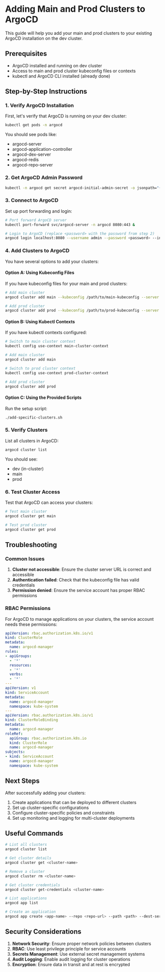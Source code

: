 # Adding Main and Prod Clusters to ArgoCD

This guide will help you add your main and prod clusters to your existing ArgoCD installation on the dev cluster.

## Prerequisites

- ArgoCD installed and running on dev cluster
- Access to main and prod cluster kubeconfig files or contexts
- kubectl and ArgoCD CLI installed (already done)

## Step-by-Step Instructions

### 1. Verify ArgoCD Installation

First, let's verify that ArgoCD is running on your dev cluster:

```bash
kubectl get pods -n argocd
```

You should see pods like:
- argocd-server
- argocd-application-controller
- argocd-dex-server
- argocd-redis
- argocd-repo-server

### 2. Get ArgoCD Admin Password

```bash
kubectl -n argocd get secret argocd-initial-admin-secret -o jsonpath="{.data.password}" | base64 -d
```

### 3. Connect to ArgoCD

Set up port forwarding and login:

```bash
# Port forward ArgoCD server
kubectl port-forward svc/argocd-server -n argocd 8080:443 &

# Login to ArgoCD (replace <password> with the password from step 2)
argocd login localhost:8080 --username admin --password <password> --insecure
```

### 4. Add Clusters to ArgoCD

You have several options to add your clusters:

#### Option A: Using Kubeconfig Files

If you have kubeconfig files for your main and prod clusters:

```bash
# Add main cluster
argocd cluster add main --kubeconfig /path/to/main-kubeconfig --server https://main-cluster-server:6443

# Add prod cluster
argocd cluster add prod --kubeconfig /path/to/prod-kubeconfig --server https://prod-cluster-server:6443
```

#### Option B: Using Kubectl Contexts

If you have kubectl contexts configured:

```bash
# Switch to main cluster context
kubectl config use-context main-cluster-context

# Add main cluster
argocd cluster add main

# Switch to prod cluster context
kubectl config use-context prod-cluster-context

# Add prod cluster
argocd cluster add prod
```

#### Option C: Using the Provided Scripts

Run the setup script:

```bash
./add-specific-clusters.sh
```

### 5. Verify Clusters

List all clusters in ArgoCD:

```bash
argocd cluster list
```

You should see:
- dev (in-cluster)
- main
- prod

### 6. Test Cluster Access

Test that ArgoCD can access your clusters:

```bash
# Test main cluster
argocd cluster get main

# Test prod cluster
argocd cluster get prod
```

## Troubleshooting

### Common Issues

1. **Cluster not accessible**: Ensure the cluster server URL is correct and accessible
2. **Authentication failed**: Check that the kubeconfig file has valid credentials
3. **Permission denied**: Ensure the service account has proper RBAC permissions

### RBAC Permissions

For ArgoCD to manage applications on your clusters, the service account needs these permissions:

```yaml
apiVersion: rbac.authorization.k8s.io/v1
kind: ClusterRole
metadata:
  name: argocd-manager
rules:
- apiGroups:
  - '*'
  resources:
  - '*'
  verbs:
  - '*'
---
apiVersion: v1
kind: ServiceAccount
metadata:
  name: argocd-manager
  namespace: kube-system
---
apiVersion: rbac.authorization.k8s.io/v1
kind: ClusterRoleBinding
metadata:
  name: argocd-manager
roleRef:
  apiGroup: rbac.authorization.k8s.io
  kind: ClusterRole
  name: argocd-manager
subjects:
- kind: ServiceAccount
  name: argocd-manager
  namespace: kube-system
```

## Next Steps

After successfully adding your clusters:

1. Create applications that can be deployed to different clusters
2. Set up cluster-specific configurations
3. Configure cluster-specific policies and constraints
4. Set up monitoring and logging for multi-cluster deployments

## Useful Commands

```bash
# List all clusters
argocd cluster list

# Get cluster details
argocd cluster get <cluster-name>

# Remove a cluster
argocd cluster rm <cluster-name>

# Get cluster credentials
argocd cluster get-credentials <cluster-name>

# List applications
argocd app list

# Create an application
argocd app create <app-name> --repo <repo-url> --path <path> --dest-server <cluster-url> --dest-namespace <namespace>
```

## Security Considerations

1. **Network Security**: Ensure proper network policies between clusters
2. **RBAC**: Use least privilege principle for service accounts
3. **Secrets Management**: Use external secret management systems
4. **Audit Logging**: Enable audit logging for cluster operations
5. **Encryption**: Ensure data in transit and at rest is encrypted